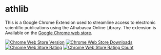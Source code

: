 # athlib

This is a Google Chrome Extension used to streamline access to electronic scientific publications using the Athabasca Online Library. The extension is Available on the [Google Chrome web store](https://chrome.google.com/webstore/detail/athlib/johcnojdpemaakboeogoigonjdebdjaa).

[![Chrome Web Store Version](https://img.shields.io/chrome-web-store/v/johcnojdpemaakboeogoigonjdebdjaa.svg?style=flat-square)](https://chrome.google.com/webstore/detail/athlib/johcnojdpemaakboeogoigonjdebdjaa)
[![Chrome Web Store Downloads](https://img.shields.io/chrome-web-store/d/johcnojdpemaakboeogoigonjdebdjaa.svg?style=flat-square)](https://chrome.google.com/webstore/detail/athlib/johcnojdpemaakboeogoigonjdebdjaa)
[![Chrome Web Store Rating](https://img.shields.io/chrome-web-store/rating/johcnojdpemaakboeogoigonjdebdjaa.svg?style=flat-square)](https://chrome.google.com/webstore/detail/athlib/johcnojdpemaakboeogoigonjdebdjaa)
[![Chrome Web Store Rating Count](https://img.shields.io/chrome-web-store/rating-count/johcnojdpemaakboeogoigonjdebdjaa.svg?style=flat-square)](https://chrome.google.com/webstore/detail/athlib/johcnojdpemaakboeogoigonjdebdjaa/reviews)
